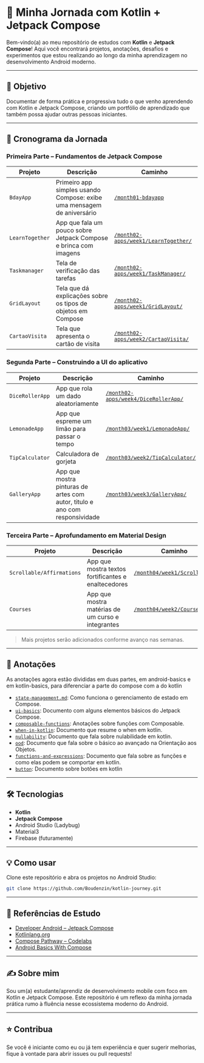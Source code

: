 # 🚀 Minha Jornada com Kotlin + Jetpack Compose

Bem-vindo(a) ao meu repositório de estudos com **Kotlin** e **Jetpack Compose**! Aqui você encontrará projetos, anotações, desafios e experimentos que estou realizando ao longo da minha aprendizagem no desenvolvimento Android moderno.

---

## 🎯 Objetivo

Documentar de forma prática e progressiva tudo o que venho aprendendo com Kotlin e Jetpack Compose, criando um portfólio de aprendizado que também possa ajudar outras pessoas iniciantes.

---

## 📆 Cronograma da Jornada

### Primeira Parte – Fundamentos de Jetpack Compose

| Projeto       | Descrição                                                              | Caminho                                  |
|--------------|------------------------------------------------------------------------|------------------------------------------|
| `BdayApp`     | Primeiro app simples usando Compose: exibe uma mensagem de aniversário | [`/month01-bdayapp`](month01/BDayApp)  |
| `LearnTogether`  | App que fala um pouco sobre Jetpack Compose e brinca com imagens                              | [`/month02-apps/week1/LearnTogether/`](month02-apps/week1/LearnTogether) |
| `Taskmanager`  | Tela de verificação das tarefas                              | [`/month02-apps/week1/TaskManager/`](month02-apps/week1/TaskManager) |
| `GridLayout`  | Tela que dá explicações sobre os tipos de objetos em Compose                             | [`/month02-apps/week1/GridLayout/`](month02-apps/week1/GridLayout) |
| `CartaoVisita`  | Tela que apresenta o cartão de visita                             | [`/month02-apps/week2/CartaoVisita/`](month02-apps/week2/CartaoVisita)|

### Segunda Parte – Construindo a UI do aplicativo

| Projeto       | Descrição                                                              | Caminho                                  |
|--------------|------------------------------------------------------------------------|------------------------------------------|
| `DiceRollerApp`  | App que rola um dado aleatoriamente                         | [`/month02-apps/week4/DiceRollerApp/`](month02-apps/week4/DiceRollerApp)|
| `LemonadeApp`  | App que espreme um limão para passar o tempo                         | [`/month03/week1/LemonadeApp/`](month03/week1/Lemonade) |
| `TipCalculator`  | Calculadora de gorjeta                         | [`/month03/week2/TipCalculator/`](month03/TipCalculator/basic-android-kotlin-compose-training-tip-calculator-starter/) |
| `GalleryApp`  | App que mostra pinturas de artes com autor, titulo e ano com responsividade                         | [`/month03/week3/GalleryApp/`](month03/week3/GalleryApp) |

### Terceira Parte – Aprofundamento em Material Design

| Projeto       | Descrição                                                              | Caminho                                  |
|--------------|------------------------------------------------------------------------|------------------------------------------|
| `Scrollable/Affirmations`  | App que mostra textos fortificantes e enaltecedores                         | [`/month04/week1/Scrollable/`](month03-apps/week1/Scrollable) |
| `Courses`  | App que mostra matérias de um curso e integrantes                    | [`/month04/week2/Courses/`](month03-apps/week2/Courses) |

> Mais projetos serão adicionados conforme avanço nas semanas.

---

## 📘 Anotações

As anotações agora estão divididas em duas partes, em android-basics e em kotlin-basics, para diferenciar a parte do compose com a do kotlin

- [`state-management.md`](notes/android-basicsstate-management.md): Como funciona o gerenciamento de estado em Compose.
- [`ui-basics`](notes/android-basics/ui-basics.md): Documento com alguns elementos básicos do Jetpack Compose.
- [`composable-functions`](notes/android-basics/composable-functions.md): Anotações sobre funções com Composable.
- [`when-in-kotlin`](notes/kotlin-basics/when-in-kotlin.md): Documento que resume o when em kotlin.
- [`nullability`](notes/kotlin-basics/nullability.md): Documento que fala sobre nulabilidade em kotlin.
- [`ood`](notes/kotlin-basics/ood.md): Documento que fala sobre o básico ao avançado na Orientação aos Objetos.
- [`functions-and-expressions`](notes/kotlin-basics/functions-and-expressions.md): Documento que fala sobre as funções e como elas podem se comportar em kotlin.
- [`button`](notes/kotlin-basics/buttons-and-remember.md): Documento sobre botões em kotlin
---

## 🛠️ Tecnologias

- **Kotlin**
- **Jetpack Compose**
- Android Studio (Ladybug)
- Material3
- Firebase (futuramente)

---

## 💡 Como usar

Clone este repositório e abra os projetos no Android Studio:

```bash
git clone https://github.com/Boudenzin/kotlin-journey.git
````

---

## 🧠 Referências de Estudo

* [Developer Android – Jetpack Compose](https://developer.android.com/jetpack/compose)
* [Kotlinlang.org](https://kotlinlang.org/)
* [Compose Pathway – Codelabs](https://developer.android.com/jetpack/compose/tutorial)
* [Android Basics With Compose](https://developer.android.com/courses/android-basics-compose/course?hl=pt-br)

---

## ✍️ Sobre mim

Sou um(a) estudante/aprendiz de desenvolvimento mobile com foco em Kotlin e Jetpack Compose. Este repositório é um reflexo da minha jornada prática rumo à fluência nesse ecossistema moderno do Android.

---

## ⭐ Contribua

Se você é iniciante como eu ou já tem experiência e quer sugerir melhorias, fique à vontade para abrir issues ou pull requests!


